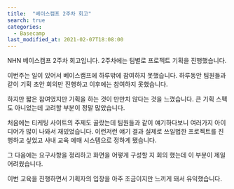```yaml
---
title:  "베이스캠프 2주차 회고"
search: true
categories: 
  - Basecamp
last_modified_at: 2021-02-07T18:08:00
---
```

NHN 베이스캠프 2주차 회고입니다. 2주차에는 팀별로 프로젝트 기획을 진행했습니다.

이번주는 일이 있어서 베이스캠프에 하루밖에 참여하지 못했습니다. 하루동안 팀원들과 같이 기획 초안 회의만 진행하고 이후에는 참여하지 못했습니다.

하지만 짧은 참여였지만 기획을 하는 것이 만만치 않다는 것을 느꼈습니다. 큰 기획 스펙도 아니었는데 고려할 부분이 정말 많았습니다.

처음에는 티케팅 사이트의 주제도 골랐는데 팀원들과 같이 얘기하다보니 여러가지 아이디어가 많이 나와서 재밌었습니다. 이런저런 얘기 결과 실제로 쓰일법한 프로젝트를 진행하고 싶었고 사내 교육 예매 시스템으로 정하게 됐습니다.

그 다음에는 요구사항을 정리하고 화면을 어떻게 구성할 지 회의 했는데 이 부분이 제일 어려웠습니다.

이번 교육을 진행하면서 기획자의 입장을 아주 조금이지만 느끼게 돼서 유익했습니다.